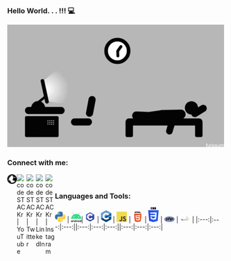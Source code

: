 ### Hello World. . . !!! 💻
![Coder](https://github.com/marzan-666/marzan-666/blob/main/Code%20and%20Sleep.gif)
<!--
**marzan-666/marzan-666** is a ✨ _special_ ✨ repository because its `README.md` (this file) appears on your GitHub profile.

### Here are some ideas to get you started:

- 🔭 I’m currently working on ...
- 🌱 I’m currently learning ...
- 👯 I’m looking to collaborate on ...
- 🤔 I’m looking for help with ...
- 💬 Ask me about ...
- 📫 How to reach me: ...
- 😄 Pronouns: ...
- ⚡ Fun fact: ...
-->

### Connect with me:

<img align="left" alt="codeSTACKr.com" width="22px" src="https://raw.githubusercontent.com/iconic/open-iconic/master/svg/globe.svg" />
<img align="left" alt="codeSTACKr | YouTube" width="22px" src="https://cdn.jsdelivr.net/npm/simple-icons@v3/icons/youtube.svg" />
<img align="left" alt="codeSTACKr | Twitter" width="22px" src="https://cdn.jsdelivr.net/npm/simple-icons@v3/icons/twitter.svg" />
<img align="left" alt="codeSTACKr | LinkedIn" width="22px" src="https://cdn.jsdelivr.net/npm/simple-icons@v3/icons/linkedin.svg" />
<img align="left" alt="codeSTACKr | Instagram" width="22px" src="https://cdn.jsdelivr.net/npm/simple-icons@v3/icons/instagram.svg" />


<br /> 

### Languages and Tools:

<img src="https://github.com/marzan-666/marzan-666/blob/main/python.png" width=24 /> |
<img src="https://github.com/marzan-666/marzan-666/blob/main/android.png" width=24 />|
<img src="https://github.com/marzan-666/marzan-666/blob/main/c.png" width=24 /> |
<img src="https://github.com/marzan-666/marzan-666/blob/main/c%2B%2B.png" width=24 /> |
<img src="https://github.com/marzan-666/marzan-666/blob/main/js.png" width=24 /> |
<img src="https://github.com/marzan-666/marzan-666/blob/main/html.png" width=24 /> |
<img src="https://github.com/marzan-666/marzan-666/blob/main/css.png" width=24 /> |
<img src="https://github.com/marzan-666/marzan-666/blob/main/php.png" width=24 /> | 
<img src="https://github.com/marzan-666/marzan-666/blob/main/mysql.png" width=24 /> |
|:---:|:---:|:---:||:---:|:---:|:---:||:---:|:---:|:---:| 
